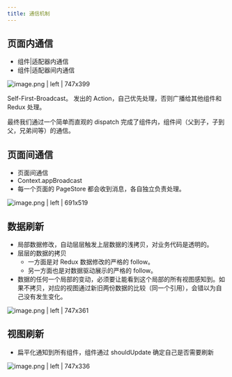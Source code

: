 ```yaml
---
title: 通信机制
---
```


## 页面内通信

- 组件|适配器内通信
- 组件|适配器间内通信

![image.png | left | 747x399](https://cdn.nlark.com/lark/0/2018/png/82574/1545365233153-4c8105b4-050c-49e6-be02-dbf28a861caa.png)

Self-First-Broadcast。
发出的 Action，自己优先处理，否则广播给其他组件和 Redux 处理。

最终我们通过一个简单而直观的 dispatch 完成了组件内，组件间（父到子，子到父，兄弟间等）的通信。

## 页面间通信

- 页面间通信
- Context.appBroadcast
- 每一个页面的 PageStore 都会收到消息，各自独立负责处理。

![image.png | left | 691x519](https://cdn.nlark.com/lark/0/2018/png/82574/1545368705599-745c46a3-f5c6-41a7-a757-1bc6f9a389d4.png)

## 数据刷新

- 局部数据修改，自动层层触发上层数据的浅拷贝，对业务代码是透明的。
- 层层的数据的拷贝
  - 一方面是对 Redux 数据修改的严格的 follow。
  - 另一方面也是对数据驱动展示的严格的 follow。
- 数据的任何一个局部的变动，必须要让能看到这个局部的所有视图感知到。如果不拷贝，对应的视图通过新旧两份数据的比较（同一个引用），会错以为自己没有发生变化。

![image.png | left | 747x361](https://cdn.nlark.com/lark/0/2018/png/82574/1545386668521-0081cb5f-8017-47d1-ad7c-8802bb0be8a0.png)

## 视图刷新

- 扁平化通知到所有组件，组件通过 shouldUpdate 确定自己是否需要刷新

![image.png | left | 747x336](https://cdn.nlark.com/lark/0/2018/png/82574/1545386773247-2eddfa99-e6b9-4be9-ac43-d1944ff44e9b.png)
